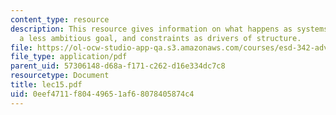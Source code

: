 ```yaml
---
content_type: resource
description: This resource gives information on what happens as systems get bigger?,
  a less ambitious goal, and constraints as drivers of structure.
file: https://ol-ocw-studio-app-qa.s3.amazonaws.com/courses/esd-342-advanced-system-architecture-spring-2006/0eef4711f80449651af68078405874c4_lec15.pdf
file_type: application/pdf
parent_uid: 57306148-d68a-f171-c262-d16e334dc7c8
resourcetype: Document
title: lec15.pdf
uid: 0eef4711-f804-4965-1af6-8078405874c4
---
```

